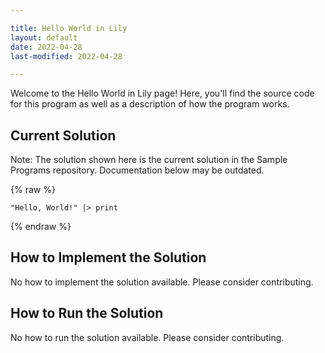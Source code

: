 ```yaml
---

title: Hello World in Lily
layout: default
date: 2022-04-28
last-modified: 2022-04-28

---
```


Welcome to the Hello World in Lily page! Here, you'll find the source code for this program as well as a description of how the program works.

## Current Solution

Note: The solution shown here is the current solution in the Sample Programs repository. Documentation below may be outdated.

{% raw %}

```Lily
"Hello, World!" |> print

```

{% endraw %}

## How to Implement the Solution

No how to implement the solution available. Please consider contributing.

## How to Run the Solution

No how to run the solution available. Please consider contributing.
